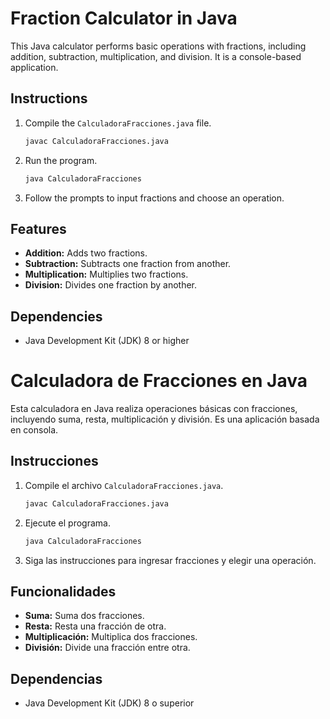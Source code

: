 # Fraction Calculator in Java

This Java calculator performs basic operations with fractions, including addition, subtraction, multiplication, and division. It is a console-based application.

## Instructions

1. Compile the `CalculadoraFracciones.java` file.
   ```bash
   javac CalculadoraFracciones.java
   ```

2. Run the program.
   ```bash
   java CalculadoraFracciones
   ```

3. Follow the prompts to input fractions and choose an operation.

## Features

- **Addition:** Adds two fractions.
- **Subtraction:** Subtracts one fraction from another.
- **Multiplication:** Multiplies two fractions.
- **Division:** Divides one fraction by another.

## Dependencies

- Java Development Kit (JDK) 8 or higher

# Calculadora de Fracciones en Java

Esta calculadora en Java realiza operaciones básicas con fracciones, incluyendo suma, resta, multiplicación y división. Es una aplicación basada en consola.

## Instrucciones

1. Compile el archivo `CalculadoraFracciones.java`.
   ```bash
   javac CalculadoraFracciones.java
   ```

2. Ejecute el programa.
   ```bash
   java CalculadoraFracciones
   ```

3. Siga las instrucciones para ingresar fracciones y elegir una operación.

## Funcionalidades

- **Suma:** Suma dos fracciones.
- **Resta:** Resta una fracción de otra.
- **Multiplicación:** Multiplica dos fracciones.
- **División:** Divide una fracción entre otra.

## Dependencias

- Java Development Kit (JDK) 8 o superior

